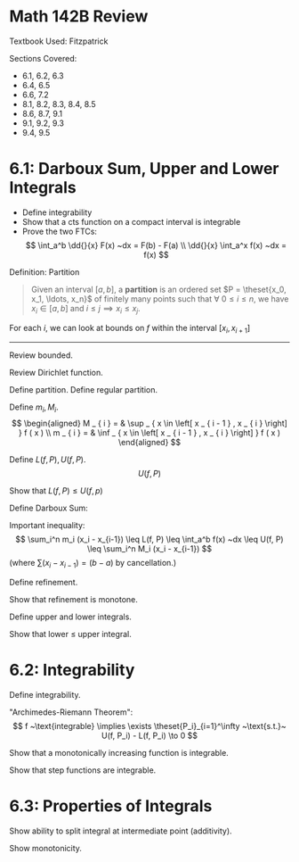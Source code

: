 # Math 142B Review


Textbook Used: Fitzpatrick

Sections Covered:

- 6.1, 6.2, 6.3
- 6.4, 6.5
- 6.6, 7.2
- 8.1, 8.2, 8.3, 8.4, 8.5
- 8.6, 8.7, 9.1
- 9.1, 9.2, 9.3
- 9.4, 9.5

# 6.1: Darboux Sum, Upper and Lower Integrals

- Define integrability
- Show that a cts function on a compact interval is integrable
- Prove the two FTCs:
$$
\int_a^b \dd{}{x} F(x) ~dx = F(b) - F(a) \\
\dd{}{x} \int_a^x f(x) ~dx = f(x) 
$$

Definition: Partition
> Given an interval $[a,b]$, a **partition** is an ordered set $P = \theset{x_0, x_1, \ldots, x_n}$ of finitely many points such that $\forall~ 0\leq i \leq n$, we have $x_i \in [a,b]$ and $i \leq j \implies x_i \leq x_j$.

For each $i$, we can look at bounds on $f$ within the interval $[x_i, x_{i+1}]$

---

Review bounded.

Review Dirichlet function.

Define partition. Define regular partition.

Define $m_i, M_i$.
$$
\begin{aligned} M _ { i } = & \sup _ { x \in \left[ x _ { i - 1 } , x _ { i } \right] } f ( x ) \\ m _ { i } = & \inf _ { x \in \left[ x _ { i - 1 } , x _ { i } \right] } f ( x ) \end{aligned}
$$

Define $L(f, P), U(f,P)$.
$$
U(f, P)
$$

Show that $L(f,P) \leq U(f, p)$

Define Darboux Sum:

Important inequality:
$$
\sum_i^n m_i (x_i - x_{i-1}) \leq L(f, P) \leq \int_a^b f(x) ~dx \leq  U(f, P) \leq \sum_i^n M_i (x_i - x_{i-1})
$$
(where $\sum (x_i - x_{i-1}) = (b-a)$ by cancellation.)

Define refinement.

Show that refinement is monotone.

Define upper and lower integrals.


Show that lower $\leq$ upper integral.

# 6.2: Integrability

Define integrability.

"Archimedes-Riemann Theorem":
$$
f ~\text{integrable} \implies \exists \theset{P_i}_{i=1}^\infty ~\text{s.t.}~  U(f, P_i) - L(f, P_i) \to 0
$$

Show that a monotonically increasing function is integrable.

Show that step functions are integrable.

# 6.3: Properties of Integrals

Show ability to split integral at intermediate point (additivity).

Show monotonicity.